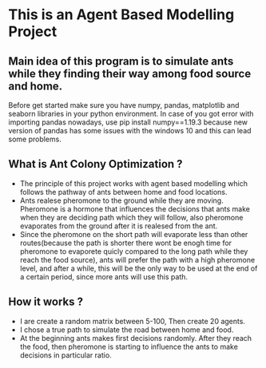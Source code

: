 # This is an Agent Based Modelling Project

## Main idea of this program is to simulate ants while they finding their way among food source and home.

Before get started make sure you have numpy, pandas, matplotlib and seaborn libraries in your python environment.
In case of you got error with importing pandas nowadays, use pip install numpy==1.19.3 because new version of pandas has some issues with the windows 10 and this can lead some problems.

## What is Ant Colony Optimization ?

- The principle of this project works with agent based modelling which follows the pathway of ants between home and food locations. 
- Ants realese pheromone to the ground while they are moving. Pheromone is a hormone that influences the decisions that ants make when they are deciding path which they will follow, also pheromone evaporates from the ground after it is realesed from the ant. 
- Since the pheromone on the short path will evaporate less than other routes(because the path is shorter there wont be enogh time for pheromone to evaporete quicly compared to the long path while they reach the food source), ants will prefer the path with a high pheromone level, and after a while, this will be the only way to be used at the end of a certain period, since more ants will use this path.

## How it works ?

- I are create a random matrix between 5-100, Then create 20 agents. 
- I chose a true path to simulate the road between home and food.
- At the beginning ants makes first decisions randomly. After they reach the food, then pheromone is starting to influence the ants to make decisions in particular ratio.

